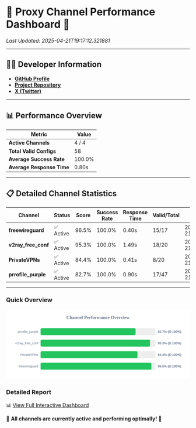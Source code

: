 # 🌟 Proxy Channel Performance Dashboard 🌟

_Last Updated: 2025-04-21T19:17:12.321881_

---

## 👩‍💻 Developer Information

- **[GitHub Profile](https://github.com/4n0nymou3)**  
- **[Project Repository](https://github.com/4n0nymou3/multi-proxy-config-fetcher)**  
- **[X (Twitter)](https://x.com/4n0nymou3)**  

---

## 📊 Performance Overview

| Metric                | Value       |
|-----------------------|-------------|
| **Active Channels**   | 4 / 4       |
| **Total Valid Configs** | 58          |
| **Average Success Rate** | 100.0%      |
| **Average Response Time** | 0.80s       |

---

## 📋 Detailed Channel Statistics

| Channel          | Status     | Score  | Success Rate | Response Time | Valid/Total | Last Success               |
|------------------|------------|--------|--------------|---------------|-------------|----------------------------|
| **freewireguard**  | ✅ Active  | 96.5%  | 100.0% | 0.40s         | 15/17       | 2025-04-21T19:17:12.320086 |
| **v2ray_free_conf**  | ✅ Active  | 95.3%  | 100.0% | 1.49s         | 18/20       | 2025-04-21T19:17:11.448490 |
| **PrivateVPNs**  | ✅ Active  | 84.4%  | 100.0% | 0.41s         | 8/20       | 2025-04-21T19:17:11.891341 |
| **prrofile_purple**  | ✅ Active  | 82.7%  | 100.0% | 0.90s         | 17/47       | 2025-04-21T19:17:09.847604 |

---

### Quick Overview
<div align="center">
  <a href="https://raw.githubusercontent.com/nullluser/NullRepo/refs/heads/main/assets/channel_stats_chart.svg">
    <img src="https://raw.githubusercontent.com/nullluser/NullRepo/refs/heads/main/assets/channel_stats_chart.svg" alt="Source Performance Statistics" width="800">
  </a>
</div>

### Detailed Report
📊 [View Full Interactive Dashboard](https://htmlpreview.github.io/?https://github.com/nullluser/NullRepo/blob/main/assets/performance_report.html)

🎉 **All channels are currently active and performing optimally!** 🎉
